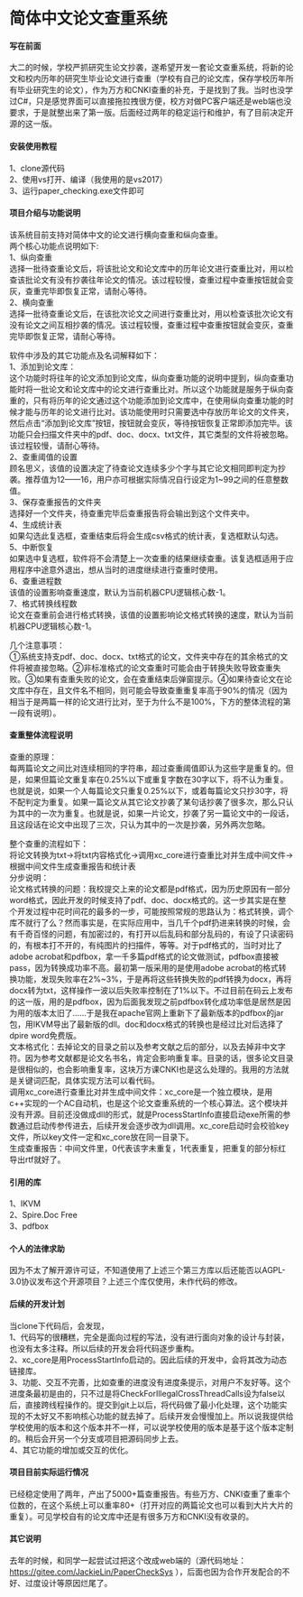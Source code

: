 ﻿# 简体中文论文查重系统

#### 写在前面
大二的时候，学校严抓研究生论文抄袭，遂希望开发一套论文查重系统，将新的论文和校内历年的研究生毕业论文进行查重（学校有自己的论文库，保存学校历年所有毕业研究生的论文），作为万方和CNKI查重的补充，于是找到了我。当时也没学过C#，只是感觉界面可以直接拖拉拽很方便，校方对做PC客户端还是web端也没要求，于是就整出来了第一版。后面经过两年的稳定运行和维护，有了目前决定开源的这一版。  

#### 安装使用教程
1、clone源代码  
2、使用vs打开、编译（我使用的是vs2017）  
3、运行paper_checking.exe文件即可  

#### 项目介绍与功能说明
该系统目前支持对简体中文的论文进行横向查重和纵向查重。  
两个核心功能点说明如下:  
1、纵向查重  
选择一批待查重论文后，将该批论文和论文库中的历年论文进行查重比对，用以检查该批论文有没有抄袭往年论文的情况。该过程较慢，查重过程中查重按钮就会变灰，查重完毕即恢复正常，请耐心等待。  
2、横向查重  
选择一批待查重论文后，在该批次论文之间进行查重比对，用以检查该批次论文有没有论文之间互相抄袭的情况。该过程较慢，查重过程中查重按钮就会变灰，查重完毕即恢复正常，请耐心等待。  
  
软件中涉及的其它功能点及名词解释如下：  
1、添加到论文库：  
这个功能时将往年的论文添加到论文库，纵向查重功能的说明中提到，纵向查重功能时将一批论文和论文库中的论文进行查重比对。所以这个功能就是服务于纵向查重的，只有将历年的论文通过这个功能添加到论文库中，在使用纵向查重功能的时候才能与历年的论文进行比对。该功能使用时只需要选中存放历年论文的文件夹，然后点击“添加到论文库”按钮，按钮就会变灰，等待按钮恢复正常即添加完毕。该功能只会扫描文件夹中的pdf、doc、docx、txt文件，其它类型的文件将被忽略。该过程较慢，请耐心等待。  
2、查重阈值的设置  
顾名思义，该值的设置决定了待查论文连续多少个字与其它论文相同即判定为抄袭。推荐值为12——16，用户亦可根据实际情况自行设定为1~99之间的任意整数值。  
3、保存查重报告的文件夹  
选择好一个文件夹，待查重完毕后查重报告将会输出到这个文件夹中。  
4、生成统计表  
如果勾选此复选框，查重结束后将会生成csv格式的统计表，复选框默认勾选。  
5、中断恢复  
如果选中复选框，软件将不会清楚上一次查重的结果继续查重。该复选框适用于应用程序中途意外退出，想从当时的进度继续进行查重时使用。  
6、查重进程数  
该值的设置影响查重速度，默认为当前机器CPU逻辑核心数-1。  
7、格式转换线程数  
论文在查重前会进行格式转换，该值的设置影响论文格式转换的速度，默认为当前机器CPU逻辑核心数-1。  

几个注意事项：  
①系统支持支pdf、doc、docx、txt格式的论文，文件夹中存在的其余格式的文件将被直接忽略。②非标准格式的论文查重时可能会由于转换失败导致查重失败。③如果有查重失败的论文，会在查重结束后弹窗提示。④如果待查论文在论文库中存在，且文件名不相同，则可能会导致查重重复率高于90%的情况（因为相当于是两篇一样的论文进行比对，至于为什么不是100%，下方的整体流程的第一段有说明）。


#### 查重整体流程说明
查重的原理：  
每两篇论文之间比对连续相同的字符串，超过查重阈值即认为这些字是重复的。但是，如果但篇论文重复率在0.25%以下或重复字数在30字以下，将不认为重复。也就是说，如果一个人每篇论文只重复0.25%以下，或着每篇论文只抄30字，将不配判定为重复。如果一篇论文从其它论文抄袭了某句话抄袭了很多次，那么只认为其中的一次为重复。也就是说，如果一片论文，抄袭了另一篇论文中的一段话，且这段话在论文中出现了三次，只认为其中的一次是抄袭，另外两次忽略。

整个查重的流程如下：  
将论文转换为txt->将txt内容格式化->调用xc_core进行查重比对并生成中间文件->根据中间文件生成查重报告和统计表  
分步说明：  
论文格式转换的问题：我校提交上来的论文都是pdf格式，因为历史原因有一部分word格式，因此开发的时候支持了pdf、doc、docx格式的。这一步其实是在整个开发过程中花时间花的最多的一步，可能按照常规的思路认为：格式转换，调个库不就行了么？然而事实是，在实际应用中，当几千个pdf扔进来转换的时候，会有千奇百怪的问题，有加密过的，有打开以后乱码和部分乱码的，有设了只读密码的，有根本打不开的，有纯图片的扫描件，等等。对于pdf格式的，当时对比了adobe acrobat和pdfbox，拿一千多篇pdf格式的论文做测试，pdfbox直接被pass，因为转换成功率不高。最初第一版采用的是使用adobe acrobat的格式转换功能，发现失败率在2%~3%，于是再将这些转换失败的pdf转换为docx，再将docx转为txt，这样操作一波以后失败率控制在了1%以下。不过目前在码云上发布的这一版，用的是pdfbox，因为后面我发现之前pdfbox转化成功率低是居然是因为用的版本太旧了......于是我在apache官网上重新下了最新版本的pdfbox的jar包，用IKVM导出了最新版的dll。doc和docx格式的转换也是经过比对后选择了dpire word免费版。  
文本格式化：去掉论文的目录之前以及参考文献之后的部分，以及去掉非中文字符。因为参考文献都是论文名书名，肯定会影响重复率。目录的话，很多论文目录是很相似的，也会影响重复率，这块万方课CNKI也是这么处理的。我用的方法就是关键词匹配，具体实现方法可以看代码。  
调用xc_core进行查重比对并生成中间文件：xc_core是一个独立模块，是用c++实现的一个AC自动机，也是这个论文查重系统的一个核心算法。这个模块并没有开源。目前还没做成dll的形式，就是ProcessStartInfo直接启动exe所需的参数通过启动传参传进去，后续开发会逐步改为dll调用。xc_core启动时会校验key文件，所以key文件一定和xc_core放在同一目录下。  
生成查重报告：中间文件里，0代表该字未重复，1代表重复，把重复的部分标红导出rtf就好了。  

#### 引用的库
1、IKVM  
2、Spire.Doc Free  
3、pdfbox  

#### 个人的法律求助
因为不太了解开源许可证，不知道使用了上述三个第三方库以后还能否以AGPL-3.0协议发布这个开源项目？上述三个库仅使用，未作代码的修改。  

#### 后续的开发计划
当clone下代码后，会发现，  
1、代码写的很糟糕，完全是面向过程的写法，没有进行面向对象的设计与封装，也没有太多注释。所以后续的开发会将代码逐步重构。  
2、xc_core是用ProcessStartInfo启动的。因此后续的开发中，会将其改为动态链接库。  
3、功能、交互不完善，比如查重的进度没有进度条提示，对用户不友好等。这个进度条最初是由的，只不过是将CheckForIllegalCrossThreadCalls设为false以后，直接跨线程操作的。提交到git上以后，将代码做了最小化处理，这个功能实现的不太好又不影响核心功能的就去掉了。后续开发会慢慢加上。所以说我提供给学校使用的版本和这个版本并不一样，可以说学校使用的版本是基于这个版本定制的。稍后会开另一个分支或项目把源码同步上去。  
4、其它功能的增加或交互的优化。  

#### 项目目前实际运行情况
已经稳定使用了两年，产出了5000+篇查重报告。有些万方、CNKI查重了重率个位数的，在这个系统上可以重率80+（打开对应的两篇论文也可以看到大片大片的重复）。可见学校自有的论文库中还是有很多万方和CNKI没有收录的。  

#### 其它说明
去年的时候，和同学一起尝试过把这个改成web端的（源代码地址：https://gitee.com/JackieLin/PaperCheckSys ），后面也因为合作开发配合的不好、过度设计等原因烂尾了。  
